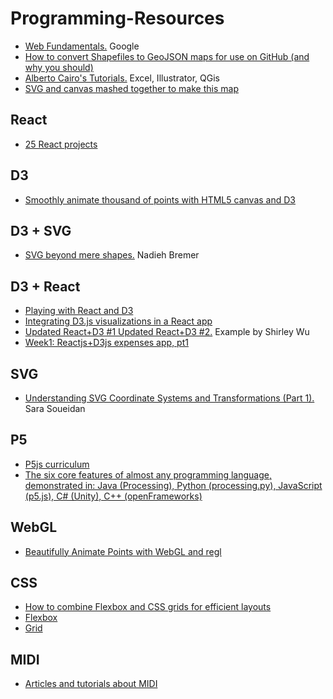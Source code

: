 # Programming-Resources
- [Web Fundamentals.](https://developers.google.com/web/fundamentals/) Google
- [How to convert Shapefiles to GeoJSON maps for use on GitHub (and why you should)](https://ben.balter.com/2013/06/26/how-to-convert-shapefiles-to-geojson-for-use-on-github/)
- [Alberto Cairo's Tutorials.](http://www.thefunctionalart.com/p/instructors-guide.html) Excel, Illustrator, QGis
- [SVG and canvas mashed together to make this map](https://roadtolarissa.com/hurricane/)

## React
- [25 React projects](https://sean-smith.surge.sh/assets/portfolio/25-react-projects/index.html)

## D3
- [Smoothly animate thousand of points with HTML5 canvas and D3](https://bocoup.com/blog/smoothly-animate-thousands-of-points-with-html5-canvas-and-d3)

## D3 + SVG
- [SVG beyond mere shapes.](https://www.visualcinnamon.com/2016/04/svg-beyond-mere-shapes.html) Nadieh Bremer

## D3 + React
- [Playing with React and D3](https://github.com/freddyrangel/playing-with-react-and-d3)
- [Integrating D3.js visualizations in a React app](http://nicolashery.com/integrating-d3js-visualizations-in-a-react-app/)
- [Updated React+D3 #1 Updated React+D3 #2.](https://bl.ocks.org/sxywu/b27228f6e37b45a648c78bc196b0e448/085355fe64b7f4849e9ade1cbbbb3c6bc0d57924) Example by Shirley Wu
- [Week1: Reactjs+D3js expenses app, pt1](https://www.youtube.com/watch?v=A4vNRIgvyH0)

## SVG
- [Understanding SVG Coordinate Systems and Transformations (Part 1).](http://www.sarasoueidan.com/blog/svg-coordinate-systems/) Sara Soueidan

## P5
- [P5js curriculum](https://github.com/nikfm/p5jsCurriculum)
- [The six core features of almost any programming language, demonstrated in: Java (Processing), Python (processing.py), JavaScript (p5.js), C# (Unity), C++ (openFrameworks)](https://github.com/n1ckfg/SixFeatures)

## WebGL
-	[Beautifully Animate Points with WebGL and regl](https://peterbeshai.com/beautifully-animate-points-with-webgl-and-regl.html)

## CSS
-	[How to combine Flexbox and CSS grids for efficient layouts](https://getflywheel.com/layout/combine-flexbox-and-css-grids-for-layouts-how-to/)
-	[Flexbox](https://scrimba.com/g/gflexbox)
-	[Grid](https://scrimba.com/g/gflexbox)

## MIDI
-	[Articles and tutorials about MIDI](https://www.midi.org/articles/about-web-midi)
